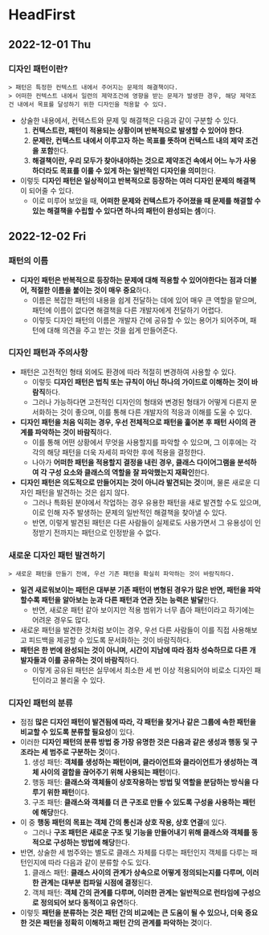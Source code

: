 # HeadFirst
## 2022-12-01 Thu

### 디자인 패턴이란?
```
> 패턴은 특정한 컨텍스트 내에서 주어지는 문제의 해결책이다.
> 어떠한 컨텍스트 내에서 일련의 제약조건에 영향을 받는 문제가 발생한 경우, 해당 제약조건 내에서 목표를 달성하기 위한 디자인을 적용할 수 있다.
```
* 상술한 내용에서, 컨텍스트와 문제 및 해결책은 다음과 같이 구분할 수 있다.
  1. **컨텍스트란, 패턴이 적용되는 상황이며 반복적으로 발생할 수 있어야 한다**.
  2. **문제란, 컨텍스트 내에서 이루고자 하는 목표를 뜻하며 컨텍스트 내의 제약 조건을 포함**한다.
  3. **해결책이란, 우리 모두가 찾아내야하는 것으로 제약조건 속에서 어느 누가 사용하더라도 목표를 이룰 수 있게 하는 일반적인 디자인을 의미**한다.
* 이렇듯 **디자인 패턴은 일상적이고 반복적으로 등장하는 여러 디자인 문제의 해결책**이 되어줄 수 있다.
  * 이로 미루어 보았을 때, **어떠한 문제와 컨텍스트가 주어졌을 때 문제를 해결할 수 있는 해결책을 수립할 수 있다면 하나의 패턴이 완성되는 셈**이다. 

## 2022-12-02 Fri
### 패턴의 이름
* **디자인 패턴은 반복적으로 등장하는 문제에 대해 적용할 수 있어야한다는 점과 더불어, 적절한 이름을 붙이는 것이 매우 중요**하다.
  * 이름은 복잡한 패턴의 내용을 쉽게 전달하는 데에 있어 매우 큰 역할을 맡으며, 패턴에 이름이 없다면 해결책을 다른 개발자에게 전달하기 어렵다.
  * 이렇듯 디자인 패턴의 이름은 개발자 간에 공유할 수 있는 용어가 되어주며, 패턴에 대해 의견을 주고 받는 것을 쉽게 만들어준다.

### 디자인 패턴과 주의사항
* 패턴은 고전적인 형태 외에도 환경에 따라 적절히 변경하여 사용할 수 있다.
  * 이렇듯 **디자인 패턴은 법칙 또는 규칙이 아닌 하나의 가이드로 이해하는 것이 바람직**하다.
  * 그러나 가능하다면 고전적인 디자인의 형태와 변경된 형태가 어떻게 다른지 문서화하는 것이 좋으며, 이를 통해 다른 개발자의 적응과 이해를 도울 수 있다.
* **디자인 패턴을 처음 익히는 경우, 우선 전체적으로 패턴을 훑어본 후 패턴 사이의 관계를 파악하는 것이 바람직**하다.
  * 이를 통해 어떤 상황에서 무엇을 사용할지를 파악할 수 있으며, 그 이후에는 각각의 해당 패턴을 더욱 자세히 파악한 후에 적용을 결정한다.
  * 나아가 **어떠한 패턴을 적용할지 결정을 내린 경우, 클래스 다이어그램을 분석하여 각 구성 요소와 클래스의 역할을 잘 파악했는지 재확인**한다.
* **디자인 패턴은 의도적으로 만들어지는 것이 아니라 발견되는 것**이며, 물론 새로운 디자인 패턴을 발견하는 것은 쉽지 않다.
  * 그러나 특화된 분야에서 작업하는 경우 유용한 패턴을 새로 발견할 수도 있으며, 이로 인해 자주 발생하는 문제의 일반적인 해결책을 찾아낼 수 있다.
  * 반면, 이렇게 발견된 패턴은 다른 사람들이 실제로도 사용가면서 그 유용성이 인정받기 전까지는 패턴으로 인정받을 수 없다.

### 새로운 디자인 패턴 발견하기
```
> 새로운 패턴을 만들기 전에, 우선 기존 패턴을 확실히 파악하는 것이 바람직하다.
```
* **일견 새로워보이는 패턴은 대부분 기존 패턴이 변형된 경우가 많은 반면, 패턴을 파악할수록 패턴을 알아보는 눈과 다른 패턴과 연관 짓는 능력은 발달**한다.
  * 반면, 새로운 패턴 같아 보이지만 적용 범위가 너무 좁아 패턴이라고 하기에는 어려운 경우도 많다.
* 새로운 패턴을 발견한 것처럼 보이는 경우, 우선 다른 사람들이 이를 직접 사용해보고 피드백을 제공할 수 있도록 문서화하는 것이 바람직하다.
* **패턴은 한 번에 완성되는 것이 아니며, 시간이 지남에 따라 점차 성숙하므로 다른 개발자들과 이를 공유하는 것이 바람직**하다.
  * 이렇게 공유된 패턴은 실무에서 최소한 세 번 이상 적용되어야 비로소 디자인 패턴이라고 불리울 수 있다.

### 디자인 패턴의 분류
* 점점 **많은 디자인 패턴이 발견됨에 따라, 각 패턴을 찾거나 같은 그룹에 속한 패턴을 비교할 수 있도록 분류할 필요성**이 있다.
* 이러한 **디자인 패턴의 분류 방법 중 가장 유명한 것은 다음과 같은 생성과 행동 및 구조라는 세 범주로 구분하는 것**이다.
  1. 생성 패턴: **객체를 생성하는 패턴이며, 클라이언트와 클라이언트가 생성하는 객체 사이의 결합을 끊어주기 위해 사용되는 패턴**이다.
  2. 행동 패턴: **클래스와 객체들이 상호작용하는 방법 및 역할을 분담하는 방식을 다루기 위한 패턴**이다.
  3. 구조 패턴: **클래스와 객체를 더 큰 구조로 만들 수 있도록 구성을 사용하는 패턴에 해당**한다.
* 이 중 **행동 패턴의 목표는 객체 간의 통신과 상호 작용, 상호 연결**에 있다. 
  * 그러나 **구조 패턴은 새로운 구조 및 기능을 만들어내기 위해 클래스와 객체를 동적으로 구성하는 방법에 해당**한다.
* 반면, 상술한 세 범주와는 별도로 클래스 자체를 다루는 패턴인지 객체를 다루는 패턴인지에 따라 다음과 같이 분류할 수도 있다.
  1. 클래스 패턴: **클래스 사이의 관계가 상속으로 어떻게 정의되는지를 다루며, 이러한 관계는 대부분 컴파일 시점에 결정**된다.
  2. 객체 패턴: **객체 간의 관계를 다루며, 이러한 관계는 일반적으로 런타임에 구성으로 정의되어 보다 동적이고 유연**하다.
* 이렇듯 **패턴을 분류하는 것은 패턴 간의 비교에는 큰 도움이 될 수 있으나, 더욱 중요한 것은 패턴을 정확히 이해하고 패턴 간의 관계를 파악하는 것**이다.